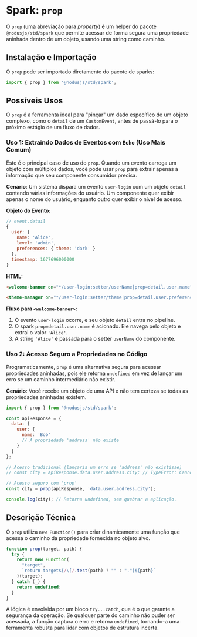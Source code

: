 # Spark: `prop`

O `prop` (uma abreviação para *property*) é um helper do pacote `@nodusjs/std/spark` que permite acessar de forma segura uma propriedade aninhada dentro de um objeto, usando uma string como caminho.

## Instalação e Importação

O `prop` pode ser importado diretamente do pacote de sparks:

```javascript
import { prop } from '@nodusjs/std/spark';
```

## Possíveis Usos

O `prop` é a ferramenta ideal para "pinçar" um dado específico de um objeto complexo, como o `detail` de um `CustomEvent`, antes de passá-lo para o próximo estágio de um fluxo de dados.

### Uso 1: Extraindo Dados de Eventos com `Echo` (Uso Mais Comum)

Este é o principal caso de uso do `prop`. Quando um evento carrega um objeto com múltiplos dados, você pode usar `prop` para extrair apenas a informação que seu componente consumidor precisa.

**Cenário**: Um sistema dispara um evento `user-login` com um objeto `detail` contendo várias informações do usuário. Um componente quer exibir apenas o nome do usuário, enquanto outro quer exibir o nível de acesso.

**Objeto do Evento:**

```javascript
// event.detail
{
  user: {
    name: 'Alice',
    level: 'admin',
    preferences: { theme: 'dark' }
  },
  timestamp: 1677696000000
}
```

**HTML:**

```html
<welcome-banner on="*/user-login:setter/userName|prop=detail.user.name"></welcome-banner>

<theme-manager on="*/user-login:setter/theme|prop=detail.user.preferences.theme"></theme-manager>
```

**Fluxo para `<welcome-banner>`:**

1.  O evento `user-login` ocorre, e seu objeto `detail` entra no pipeline.
2.  O spark `prop=detail.user.name` é acionado. Ele navega pelo objeto e extrai o valor `'Alice'`.
3.  A string `'Alice'` é passada para o setter `userName` do componente.

### Uso 2: Acesso Seguro a Propriedades no Código

Programaticamente, `prop` é uma alternativa segura para acessar propriedades aninhadas, pois ele retorna `undefined` em vez de lançar um erro se um caminho intermediário não existir.

**Cenário**: Você recebe um objeto de uma API e não tem certeza se todas as propriedades aninhadas existem.

```javascript
import { prop } from '@nodusjs/std/spark';

const apiResponse = {
  data: {
    user: {
      name: 'Bob'
      // A propriedade 'address' não existe
    }
  }
};

// Acesso tradicional (lançaria um erro se 'address' não existisse)
// const city = apiResponse.data.user.address.city; // TypeError: Cannot read properties of undefined

// Acesso seguro com 'prop'
const city = prop(apiResponse, 'data.user.address.city');

console.log(city); // Retorna undefined, sem quebrar a aplicação.
```

## Descrição Técnica

O `prop` utiliza `new Function()` para criar dinamicamente uma função que acessa o caminho da propriedade fornecida no objeto alvo.

```javascript
function prop(target, path) {
  try {
    return new Function(
      "target",
      `return target${/\[/.test(path) ? "" : "."}${path}`
    )(target);
  } catch (_) {
    return undefined;
  }
}
```

A lógica é envolvida por um bloco `try...catch`, que é o que garante a segurança da operação. Se qualquer parte do caminho não puder ser acessada, a função captura o erro e retorna `undefined`, tornando-a uma ferramenta robusta para lidar com objetos de estrutura incerta.
